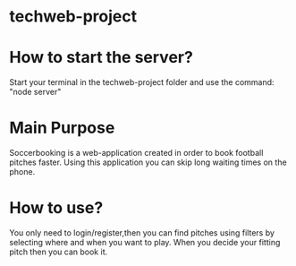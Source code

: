 # techweb-project
# How to start the server?
Start your terminal in the techweb-project folder and use the command: "node server"
# Main Purpose
Soccerbooking is a web-application created in order to book football pitches faster.
Using this application you can skip long waiting times on the phone.
# How to use?
You only need to login/register,then you can find pitches using filters by selecting where and when you want to play.
When you decide your fitting pitch then you can book it.
